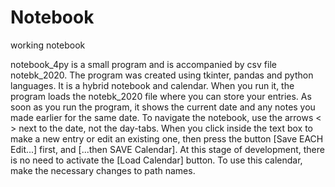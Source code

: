 # Notebook
working notebook

notebook_4py is a small program and is accompanied by csv file notebk_2020. The program was created using tkinter, pandas and python languages. It is a hybrid notebook and calendar. When you run it, the program loads the notebk_2020 file where you can store your entries. As soon as you run the program, it shows the current date and any notes you made earlier for the same date. To navigate the notebook, use the arrows < > next to the date, not the day-tabs. When you click inside the text box to make a new entry or edit an existing one, then press the button [Save EACH Edit...] first, and [...then SAVE Calendar]. At this stage of development, there is no need to activate the [Load Calendar] button. 
To use this calendar, make the necessary changes to path names.
